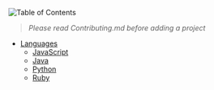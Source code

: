 <!-- # <img src="https://raw.githubusercontent.com/morelmiles/Awesome-COVID19-projects/master/images/table_of_contents.png" width=300" alt="table of contents"> -->

![Table of Contents](https://raw.githubusercontent.com/morelmiles/Awesome-COVID19-projects/master/images/table_of_contents.png)

> _Please read Contributing.md before adding a project_

- [Languages](#languages)
  - [JavaScript](#javascript)
  - [Java](#java)
  - [Python](#python)
  - [Ruby](#ruby)

